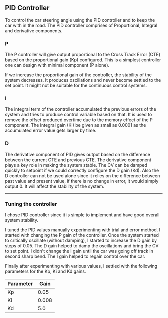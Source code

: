 ## PID Controller

To control the car steering angle using the PID controller and to keep the car with in the road. The PID controller comprises of Proportional, Integral and derivative components. 

### P
The P controller will give output proportional to the Cross Track Error (CTE) based on the proportional gain (Kp) configured. This is a simplest controller one can design with minimal component (P alone). 

If we increase the proportional gain of the controller, the stability of the system decreases. It produces oscillations and never become settled to the set point. It might not be suitable for the continuous control systems.

### I
The integral term of the controller accumulated the previous errors of the system and tries to produce control variable based on that. It is used to remove the offset produced overtime due to the memory effect of the P component. The Integral gain (Ki) be given as small as 0.0001 as the accumulated error value gets larger by time.

### D
The derivative component of PID gives output based on the difference between the current CTE and previous CTE. The derivative component plays a key role in making the system stable. The CV can be damped quickly to setpoint if we could correctly configure the D gain (Kd). Also the D controller can not be used alone since it relies on the difference between past value and present value, if there is no change in error, it would simply output 0. It will affect the stability of the system.

---

### Tuning the controller

I chose PID controller since it is simple to implement and have good overall system stability. 

I tuned the PID values manually experimenting with trial and error method.
I started with changing the P gain of the controller. Once the system started to critically oscillate (without damping), I started to increase the D gain by steps of 0.05. The D gain helped to damp the oscillations and bring the CV to set point.
I didn't change the I gain until the car was going off track in second sharp bend. The I gain helped to regain control over the car.

Finally after experimenting with various values, I  settled with the following parameters for the Kp, Ki and Kd gains.

| Parameter | Gain |
----|----
|Kp | 0.05 |
|Ki | 0.008 |
|Kd | 5.0 |




 



